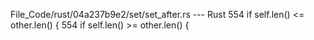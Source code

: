 File_Code/rust/04a237b9e2/set/set_after.rs --- Rust
554         if self.len() <= other.len() {                                                                                                                   554         if self.len() >= other.len() {

